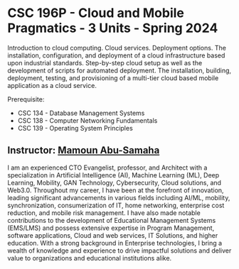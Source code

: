 # CSC 196P - Cloud and Mobile Pragmatics - 3 Units - Spring 2024

Introduction to cloud computing. Cloud services. Deployment options.
The installation, configuration, and deployment of a cloud infrastructure based
upon industrial standards. Step-by-step cloud setup as well as the development
of scripts for automated deployment. The installation, building, deployment,
testing, and provisioning of a multi-tier cloud based mobile application as a
cloud service. 

Prerequisite: 

- CSC 134 - Database Management Systems
- CSC 138 - Computer Networking Fundamentals
- CSC 139 - Operating System Principles

## Instructor: [Mamoun Abu-Samaha](https://www.linkedin.com/in/mobility/)

I am an experienced CTO Evangelist, professor, and Architect with a specialization
in Artificial Intelligence (AI), Machine Learning (ML), Deep Learning, Mobility,
GAN Technology, Cybersecurity, Cloud solutions, and Web3.0. Throughout my career,
I have been at the forefront of innovation, leading significant advancements in
various fields including AI/ML, mobility, synchronization, consumerization of IT,
home networking, enterprise cost reduction, and mobile risk management.
I have also made notable contributions to the development of Educational Management
Systems (EMS/LMS) and possess extensive expertise in Program Management,
software applications, Cloud and web services, IT Solutions, and higher education.
With a strong background in Enterprise technologies, I bring a wealth of knowledge
and experience to drive impactful solutions and deliver value to organizations and
educational institutions alike.
